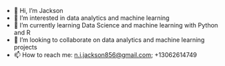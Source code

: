 - 👋 Hi, I’m Jackson
- 👀 I’m interested in data analytics and machine learning
- 🌱 I’m currently learning Data Science and machine learning with Python and R
- 💞️ I’m looking to collaborate on data analytics and machine learning projects
- 📫 How to reach me: n.i.jackson856@gmail.com; +13062614749

<!---
NJackson856/NJackson856 is a ✨ special ✨ repository because its `README.md` (this file) appears on your GitHub profile.
You can click the Preview link to take a look at your changes.
--->
